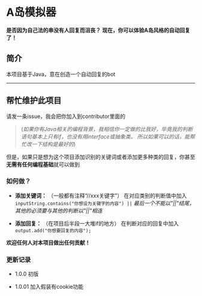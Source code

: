 # A岛模拟器
****是否因为自己法的串没有人回复而沮丧？****
**现在，你可以体验A岛风格的自动回复了！**




## 简介


本项目基于Java，意在创造一个自动回复的bot






---
## 帮忙维护此项目


请发一条issue，我会把你加入到contributor里面的
>(*如果你有Java相关的编程背景，我相信你一定做的比我好，毕竟我的判断语句基本上只有if，也没有用interface或抽象类。
所以如果可以的话，能帮忙改一下结构是最好的*)




但是，如果只是想为这个项目添加识别的关键词或者添加更多种类的回复，你甚至**无需有任何编程基础**就可以做到
### 如何做？
+ **添加关键词：**
（一般都有注释“//xxx关键字”）
在对应类别的判断值中加入
`inputString.contains("你想设为关键字的内容") ||`  *最后一个不能以"||"结尾，其他的必须要与其他的判断以"||"相连*




+ **添加回复：**
（在项目后半段一大堆if的地方）
在判断对应的回复中加入
`output.add("你想要回复的内容");`

**欢迎任何人对本项目做出任何贡献！**







### 更新记录

+ 1.0.0 初版


+ 1.0.01 加入假装有cookie功能
